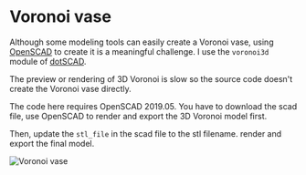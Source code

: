 # Voronoi vase

Although some modeling tools can easily create a Voronoi vase, using [OpenSCAD](http://www.openscad.org/)  to create it is a meaningful challenge. I use the `voronoi3d` module of [dotSCAD](https://github.com/JustinSDK/dotSCAD). 

The preview or rendering of 3D Voronoi is slow so the source code doesn't create the Voronoi vase directly. 

The code here requires OpenSCAD 2019.05. You have to download the scad file, use OpenSCAD to render and export the 3D Voronoi model first. 

Then, update the `stl_file` in the scad file to the stl filename. render and export the final model.

![Voronoi vase](https://cdn.thingiverse.com/renders/42/03/75/eb/0c/af5871244bafd20d9427bb8ab01fdbc1_preview_featured.JPG)
